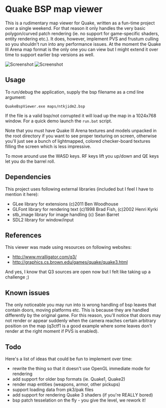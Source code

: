 Quake BSP map viewer
================

This is a rudimentary map viewer for Quake, written as a fun-time project over a single weekend. For that reason it only handles the very basic polygon/curved patch rendering (ie. no support for game-specific shaders, entity rendering etc.). It does, however, implement PVS and frustum culling so you shouldn't run into any performance issues. At the moment the Quake III Arena map format is the only one you can view but I might extend it over time to support earlier bsp versions as well.

![Screenshot](http://kondrak.info/images/qbsp/qbsp1.png?raw=true)
![Screenshot](http://kondrak.info/images/qbsp/qbsp3.png?raw=true)

Usage
-----
To run/debug the application, supply the bsp filename as a cmd line argument:

<code>QuakeBspViewer.exe maps/ntkjidm2.bsp</code>

If the file is a valid bsp/not corrupted it will load up the map in a 1024x768 window. For a quick demo launch the <code>run.bat</code> script.

Note that you must have Quake III Arena textures and models unpacked in the root directory if you want to see proper texturing on screen, otherwise you'll just see a bunch of lightmapped, colored checker-board textures filling the screen which is less impressive.

To move around use the WASD keys. RF keys lift you up/down and QE keys let you do the barrel roll.


Dependencies
-------
This project uses following external libraries (included but I feel I have to mention it here):

- GLee library for extensions (c)2011 Ben Woodhouse
- GLFont library for rendering text (c)1998 Brad Fish, (c)2002 Henri Kyrki
- stb_image library for image handling (c) Sean Barret
- SDL2 library for window/input 


References
-------
This viewer was made using resources on following websites:
- http://www.mralligator.com/q3/
- http://graphics.cs.brown.edu/games/quake/quake3.html

And yes, I know that Q3 sources are open now but I felt like taking up a challenge ;)


Known issues
-------
The only noticeable you may run into is wrong handling of bsp leaves that contain doors, moving platforms etc. This is because they are handled differently by the original game. For this reason, you'll notice that doors may not render or appear suddenly when the camera reaches certain arbitrary position on the map (q3ctf1 is a good example where some leaves don't render at the right moment if PVS is enabled). 


Todo
----
Here's a list of ideas that could be fun to implement over time:

- rewrite the thing so that it doesn't use OpenGL immediate mode for rendering
- add support for older bsp formats (ie. Quake1, Quake2)
- render map entities (weapons, armor, other pickups)
- support loading data from pk3/pak files
- add support for rendering Quake 3 shaders (if you're REALLY bored)
- bsp patch tesselation on the fly - you give the level, we rework it!
